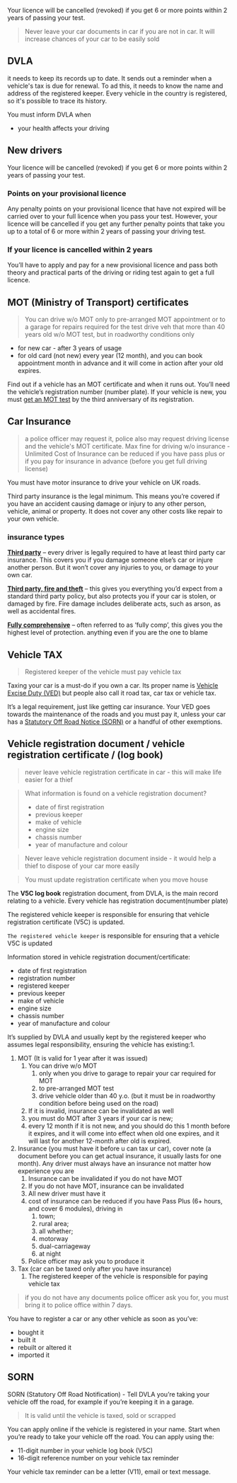 Your licence will be cancelled (revoked) if you get 6 or more points within 2 years of passing your test.

> Never leave your car documents in car if you are not in car. It will increase chances of your car to be easily sold

## DVLA

it needs to keep its records up to date. It sends out a reminder when a vehicle's tax is due for renewal. To ad this, it needs to know the name and address of the registered keeper. Every vehicle in the country is registered, so it's possible to trace its history.

You must inform DVLA when
- your health affects your driving
## New drivers

Your licence will be cancelled (revoked) if you get 6 or more points within 2 years of passing your test.

### Points on your provisional licence

Any penalty points on your provisional licence that have not expired will be carried over to your full licence when you pass your test. However, your licence will be cancelled if you get any further penalty points that take you up to a total of 6 or more within 2 years of passing your driving test.

### If your licence is cancelled within 2 years

You’ll have to apply and pay for a new provisional licence and pass both theory and practical parts of the driving or riding test again to get a full licence.
## MOT (Ministry of Transport) certificates

> You can drive w/o MOT only to pre-arranged MOT appointment
> or to a garage for repairs required for the test
> drive veh that more than 40 years old w/o MOT test, but in roadworthy conditions only

- for new car - after 3 years of usage
- for old card (not new) every year (12 month), and you can book appointment month in advance and it will come in action after your old expires.

Find out if a vehicle has an MOT certificate and when it runs out. You’ll need the vehicle’s registration number (number plate).
If your vehicle is new, you must [get an MOT test](https://www.gov.uk/getting-an-mot) by the third anniversary of its registration.
## Car Insurance

> a police officer may request it, police also may request driving license and the vehicle's MOT certificate.
> Max fine for driving w/o insurance - Unlimited
> Cost of Insurance can be reduced if you have pass plus
> or if you pay for insurance in advance (before you get full driving license)

You must have motor insurance to drive your vehicle on UK roads.

Third party insurance is the legal minimum. This means you’re covered if you have an accident causing damage or injury to any other person, vehicle, animal or property. It does not cover any other costs like repair to your own vehicle.

### insurance types

[**Third party**](https://www.comparethemarket.com/car-insurance/third-party/ "Third party") – every driver is legally required to have at least third party car insurance. This covers you if you damage someone else’s car or injure another person. But it won’t cover any injuries to you, or damage to your own car.

[**Third party, fire and theft**](https://www.comparethemarket.com/car-insurance/content/third-party-fire/ "Third party, fire and theft") – this gives you everything you’d expect from a standard third party policy, but also protects you if your car is stolen, or damaged by fire. Fire damage includes deliberate acts, such as arson, as well as accidental fires.

[**Fully comprehensive**](https://www.comparethemarket.com/car-insurance/fully-comprehensive/ "Fully comprehensive") – often referred to as ‘fully comp’, this gives you the highest level of protection. anything even if you are the one to blame

## Vehicle TAX

> Registered keeper of the vehicle must pay vehicle tax

Taxing your car is a must-do if you own a car. Its proper name is [Vehicle Excise Duty (VED)](https://www.theaa.com/driving-advice/driving-costs/car-tax) but people also call it road tax, car tax or vehicle tax.

It’s a legal requirement, just like getting car insurance. Your VED goes towards the maintenance of the roads and you must pay it, unless your car has a [Statutory Off Road Notice (SORN)](https://www.theaa.com/cars/news/motoring-advice/what-is-sorning-and-what-does-it-mean-for-your-car-aa-cars-14129.html) or a handful of other exemptions.
## Vehicle registration document / vehicle registration certificate / (log book)

> never leave vehicle registration certificate in car - this will make life easier for a thief

> What information is found on a vehicle registration document?
> - date of first registration
> - previous keeper
> - make of vehicle
> - engine size
> - chassis number
> - year of manufacture and colour

> Never leave vehicle registration document inside - it would help a thief to dispose of your car more easily

> You must update registration certificate when you move house

The **V5C log book** registration document, from DVLA, is the main record relating to a vehicle. Every vehicle has registration document(number plate)

The registered vehicle keeper is responsible for ensuring that vehicle registration certificate (V5C) is updated.

`The registered vehicle keeper` is responsible for ensuring that a vehicle V5C is updated

Information stored in vehicle registration document/certificate:
- date of first registration
- registration number
- registered keeper
- previous keeper
- make of vehicle
- engine size
- chassis number
- year of manufacture and colour


It’s supplied by DVLA and usually kept by the registered keeper who assumes legal responsibility, ensuring the vehicle has existing:1. 
1. MOT (It is valid for 1 year after it was issued) 
	1. You can drive w/o MOT
		1. only when you drive to garage to repair your car required for MOT
		2. to pre-arranged MOT test
		3. drive vehicle older than 40 y.o. (but it must be in roadworthy condition before being used on the road)
	2. If it is invalid, insurance can be invalidated as well
	3. you must do MOT after 3 years if your car is new;
	4. every 12 month if it is not new, and you should do this 1 month before it expires, and it will come into effect when old one expires, and it will last for another 12-month after old is expired.
2. Insurance (you must have it before u can tax ur car), cover note (a document before you can get actual insurance, it usually lasts for one month). Any driver must always have an insurance not matter how experience you are
	1. Insurance can be invalidated if you do not have MOT
	2. If you do not have MOT, insurance can be invalidated
	3. All new driver must have it
	4. cost of insurance can be reduced if you have Pass Plus (6+ hours, and cover 6 modules), driving in
		1. town;
		2. rural area;
		3. all whether;
		4. motorway
		5. dual-carriageway
		6. at night
	5. Police officer may ask you to produce it
3. Tax (car can be taxed only after you have insurance)
	1. The registered keeper of the vehicle is responsible for paying vehicle tax


> if you do not have any documents police officer ask you for, you must bring it to police office within 7 days.

You have to register a car or any other vehicle as soon as you’ve:
- bought it
- built it
- rebuilt or altered it
- imported it
## SORN

SORN (Statutory Off Road Notification) - Tell DVLA you’re taking your vehicle off the road, for example if you’re keeping it in a garage.

> It is valid until the vehicle is taxed, sold or scrapped

You can apply online if the vehicle is registered in your name.
Start when you’re ready to take your vehicle off the road.
You can apply using the:
- 11-digit number in your vehicle log book (V5C)
- 16-digit reference number on your vehicle tax reminder

Your vehicle tax reminder can be a letter (V11), email or text message.
